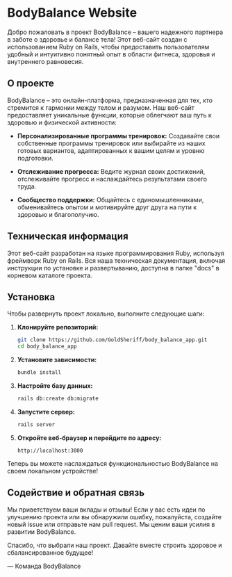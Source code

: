 # BodyBalance Website

Добро пожаловать в проект BodyBalance – вашего надежного партнера в заботе о здоровье и балансе тела! Этот веб-сайт создан с использованием Ruby on Rails, чтобы предоставить пользователям удобный и интуитивно понятный опыт в области фитнеса, здоровья и внутреннего равновесия.

## О проекте

BodyBalance – это онлайн-платформа, предназначенная для тех, кто стремится к гармонии между телом и разумом. Наш веб-сайт предоставляет уникальные функции, которые облегчают ваш путь к здоровью и физической активности:

- **Персонализированные программы тренировок:** Создавайте свои собственные программы тренировок или выбирайте из наших готовых вариантов, адаптированных к вашим целям и уровню подготовки.

- **Отслеживание прогресса:** Ведите журнал своих достижений, отслеживайте прогресс и наслаждайтесь результатами своего труда.

- **Сообщество поддержки:** Общайтесь с единомышленниками, обменивайтесь опытом и мотивируйте друг друга на пути к здоровью и благополучию.

## Техническая информация

Этот веб-сайт разработан на языке программирования Ruby, используя фреймворк Ruby on Rails. Вся наша техническая документация, включая инструкции по установке и развертыванию, доступна в папке "docs" в корневом каталоге проекта.

## Установка

Чтобы развернуть проект локально, выполните следующие шаги:

1. **Клонируйте репозиторий:**
    ```bash
    git clone https://github.com/GoldSheriff/body_balance_app.git
    cd body_balance_app
    ```

2. **Установите зависимости:**
    ```bash
    bundle install
    ```

3. **Настройте базу данных:**
    ```bash
    rails db:create db:migrate
    ```

4. **Запустите сервер:**
    ```bash
    rails server
    ```

5. **Откройте веб-браузер и перейдите по адресу:**
    ```
    http://localhost:3000
    ```

Теперь вы можете наслаждаться функциональностью BodyBalance на своем локальном устройстве!

## Содействие и обратная связь

Мы приветствуем ваши вклады и отзывы! Если у вас есть идеи по улучшению проекта или вы обнаружили ошибку, пожалуйста, создайте новый issue или отправьте нам pull request. Мы ценим ваши усилия в развитии BodyBalance.

Спасибо, что выбрали наш проект. Давайте вместе строить здоровое и сбалансированное будущее!

— Команда BodyBalance